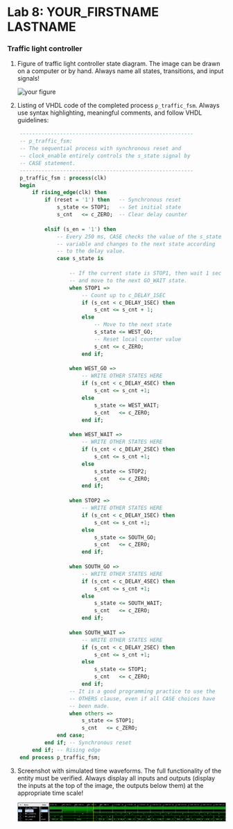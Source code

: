 # Lab 8: YOUR_FIRSTNAME LASTNAME

### Traffic light controller

1. Figure of traffic light controller state diagram. The image can be drawn on a computer or by hand. Always name all states, transitions, and input signals!

   ![your figure](images/ukol.JPG)

2. Listing of VHDL code of the completed process `p_traffic_fsm`. Always use syntax highlighting, meaningful comments, and follow VHDL guidelines:

```vhdl
    --------------------------------------------------------
    -- p_traffic_fsm:
    -- The sequential process with synchronous reset and 
    -- clock_enable entirely controls the s_state signal by 
    -- CASE statement.
    --------------------------------------------------------
    p_traffic_fsm : process(clk)
    begin
        if rising_edge(clk) then
            if (reset = '1') then   -- Synchronous reset
                s_state <= STOP1;   -- Set initial state
                s_cnt   <= c_ZERO;  -- Clear delay counter

            elsif (s_en = '1') then
                -- Every 250 ms, CASE checks the value of the s_state 
                -- variable and changes to the next state according 
                -- to the delay value.
                case s_state is

                    -- If the current state is STOP1, then wait 1 sec
                    -- and move to the next GO_WAIT state.
                    when STOP1 =>
                        -- Count up to c_DELAY_1SEC
                        if (s_cnt < c_DELAY_1SEC) then
                            s_cnt <= s_cnt + 1;
                        else
                            -- Move to the next state
                            s_state <= WEST_GO;
                            -- Reset local counter value
                            s_cnt <= c_ZERO;
                        end if;

                    when WEST_GO =>
                        -- WRITE OTHER STATES HERE
                        if (s_cnt < c_DELAY_4SEC) then 
                            s_cnt <= s_cnt +1; 
                        else
                            s_state <= WEST_WAIT;
                            s_cnt   <= c_ZERO;     
                        end if;
                        
                    when WEST_WAIT =>
                        -- WRITE OTHER STATES HERE
                        if (s_cnt < c_DELAY_2SEC) then 
                            s_cnt <= s_cnt +1; 
                        else
                            s_state <= STOP2;
                            s_cnt   <= c_ZERO;     
                        end if;    
                        
                    when STOP2 =>
                        -- WRITE OTHER STATES HERE
                        if (s_cnt < c_DELAY_1SEC) then 
                            s_cnt <= s_cnt +1; 
                        else
                            s_state <= SOUTH_GO;
                            s_cnt   <= c_ZERO;     
                        end if;    
                        
                    when SOUTH_GO =>
                        -- WRITE OTHER STATES HERE
                        if (s_cnt < c_DELAY_4SEC) then 
                            s_cnt <= s_cnt +1; 
                        else
                            s_state <= SOUTH_WAIT;
                            s_cnt   <= c_ZERO;     
                        end if;        
                    
                    when SOUTH_WAIT =>
                        -- WRITE OTHER STATES HERE
                        if (s_cnt < c_DELAY_2SEC) then 
                            s_cnt <= s_cnt +1; 
                        else
                            s_state <= STOP1;
                            s_cnt   <= c_ZERO;     
                        end if;         
                    -- It is a good programming practice to use the 
                    -- OTHERS clause, even if all CASE choices have 
                    -- been made.
                    when others =>
                        s_state <= STOP1;
                        s_cnt   <= c_ZERO;
                end case;
            end if; -- Synchronous reset
        end if; -- Rising edge
    end process p_traffic_fsm;
```

3. Screenshot with simulated time waveforms. The full functionality of the entity must be verified. Always display all inputs and outputs (display the inputs at the top of the image, the outputs below them) at the appropriate time scale!

   ![your figure](images/waves.png)

